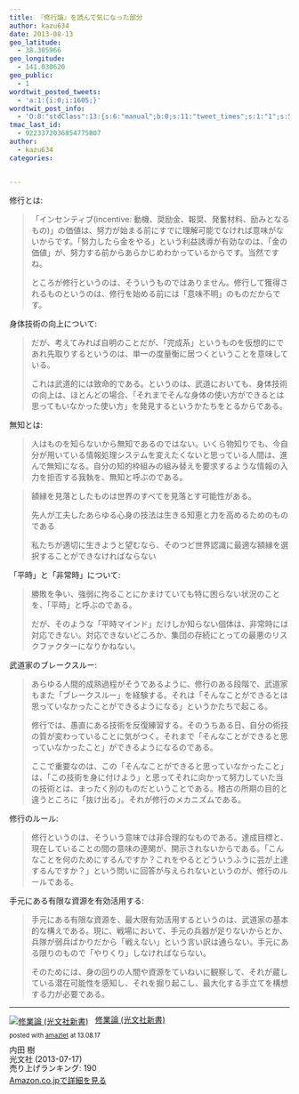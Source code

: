 ```yaml
---
title: 『修行論』を読んで気になった部分
author: kazu634
date: 2013-08-13
geo_latitude:
  - 38.305966
geo_longitude:
  - 141.030620
geo_public:
  - 1
wordtwit_posted_tweets:
  - 'a:1:{i:0;i:1605;}'
wordtwit_post_info:
  - 'O:8:"stdClass":13:{s:6:"manual";b:0;s:11:"tweet_times";s:1:"1";s:5:"delay";s:1:"0";s:7:"enabled";s:1:"1";s:10:"separation";i:60;s:7:"version";s:3:"3.0";s:14:"tweet_template";b:0;s:6:"status";i:2;s:6:"result";a:0:{}s:13:"tweet_counter";i:2;s:13:"tweet_log_ids";a:1:{i:0;i:1605;}s:9:"hash_tags";a:0:{}s:8:"accounts";a:1:{i:0;s:7:"kazu634";}}'
tmac_last_id:
  - 9223372036854775807
author:
  - kazu634
categories:


---
```

修行とは:

> 「インセンティブ(incentive: 動機、奨励金、報奨、発奮材料、励みとなるもの)」の価値は、努力が始まる前にすでに理解可能でなければ意味がないからです。「努力したら金をやる」という利益誘導が有効なのは、「金の価値」が、努力する前からあらかじめわかっているからです。当然ですね。
> 
> ところが修行というのは、そういうものではありません。修行して獲得されるものというのは、修行を始める前には「意味不明」のものだからです。

身体技術の向上について:

> だが、考えてみれば自明のことだが、「完成系」というものを仮想的にであれ先取りするというのは、単一の度量衡に居つくということを意味している。
> 
> これは武道的には致命的である。というのは、武道においても、身体技術の向上は、ほとんどの場合、「それまでそんな身体の使い方ができるとは思ってもいなかった使い方」を発見するというかたちをとるからである。

無知とは:

> 人はものを知らないから無知であるのではない。いくら物知りでも、今自分が用いている情報処理システムを変えたくないと思っている人間は、進んで無知になる。自分の知的枠組みの組み替えを要求するような情報の入力を拒否する我執を、無知と呼ぶのである。

> 額縁を見落としたものは世界のすべてを見落とす可能性がある。
> 
> 先人が工夫したあらゆる心身の技法は生きる知恵と力を高めるためのものである
> 
> 私たちが適切に生きようと望むなら、そのつど世界認識に最適な額縁を選択することができなければならない

「平時」と「非常時」について:

> 勝敗を争い、強弱に拘ることにかまけていても特に困らない状況のことを、「平時」と呼ぶのである。
> 
> だが、そのような「平時マインド」だけしか知らない個体は、非常時には対応できない。対応できないどころか、集団の存続にとっての最悪のリスクファクターになりかねない。

武道家のブレークスルー:

> あらゆる人間的成熟過程がそうであるように、修行のある段階で、武道家もまた「ブレークスルー」を経験する。それは「そんなことができるとは思っていなかったことができるようになる」というかたちで起こる。
> 
> 修行では、愚直にある技術を反復練習する。そのうちある日、自分の術技の質が変わっていることに気がつく。それまで「そんなことができると思っていなかったこと」ができるようになるのである。
> 
> ここで重要なのは、この「そんなことができると思っていなかったこと」は、「この技術を身に付けよう」と思ってそれに向かって努力していた当の技術とは、まったく別のものだということである。稽古の所期の目的と違うところに「抜け出る」。それが修行のメカニズムである。

修行のルール:

> 修行というのは、そういう意味では非合理的なものである。達成目標と、現在していることの間の意味の連関が、開示されないからである。「こんなことを何のためにするんですか？これをやるとどういうふうに芸が上達するんですか？」という問いに回答が与えられないというのが、修行のルールである。

手元にある有限な資源を有効活用する:

> 手元にある有限な資源を、最大限有効活用するというのは、武道家の基本的な構えである。現に、戦場において、手元の兵器が足りないからとか、兵隊が弱兵ばかりだから「戦えない」という言い訳は通らない。手元にある限りのもので「やりくり」しなければならない。
> 
> そのためには、身の回りの人間や資源をていねいに観察して、それが蔵している潜在可能性を感知し、それを掘り起こし、最大化する手立てを構想する力が必要である。

* * *

<div class="amazlet-box" style="margin-bottom: 0px;">
<div class="amazlet-image" style="float: left; margin: 0px 12px 1px 0px;">
<a href="https://www.amazon.co.jp/exec/obidos/ASIN/4334037542/simsnes-22/ref=nosim/" onclick="__gaTracker('send', 'event', 'outbound-article', 'https://www.amazon.co.jp/exec/obidos/ASIN/4334037542/simsnes-22/ref=nosim/', '');" target="_blank" name="amazletlink"><img style="border: none;" alt="修業論 (光文社新書)" src="https://images-na.ssl-images-amazon.com/images/I/31SGRboHkFL._SL160_.jpg" /></a>
</div>
  
<div class="amazlet-info" style="line-height: 120%; margin-bottom: 10px;">
<div class="amazlet-name" style="margin-bottom: 10px; line-height: 120%;">
<p>
<a href="https://www.amazon.co.jp/exec/obidos/ASIN/4334037542/simsnes-22/ref=nosim/" onclick="__gaTracker('send', 'event', 'outbound-article', 'https://www.amazon.co.jp/exec/obidos/ASIN/4334037542/simsnes-22/ref=nosim/', '修業論 (光文社新書)');" target="_blank" name="amazletlink">修業論 (光文社新書)</a>
</p>
      
<div class="amazlet-powered-date" style="font-size: 80%; margin-top: 5px; line-height: 120%;">
        posted with <a href="http://www.amazlet.com/" onclick="__gaTracker('send', 'event', 'outbound-article', 'http://www.amazlet.com/', 'amazlet');" title="amazlet"  target="_blank">amazlet</a> at 13.08.17
</div>
</div>
    
<div class="amazlet-detail">
      内田 樹<br /> 光文社 (2013-07-17)<br /> 売り上げランキング: 190
</div>
    
<div class="amazlet-sub-info" style="float: left;">
<div class="amazlet-link" style="margin-top: 5px;">
<a href="https://www.amazon.co.jp/exec/obidos/ASIN/4334037542/simsnes-22/ref=nosim/" onclick="__gaTracker('send', 'event', 'outbound-article', 'https://www.amazon.co.jp/exec/obidos/ASIN/4334037542/simsnes-22/ref=nosim/', 'Amazon.co.jpで詳細を見る');" target="_blank" name="amazletlink">Amazon.co.jpで詳細を見る</a>
</div>
</div>
</div>
  
<div class="amazlet-footer" style="clear: left;">
</div>
</div>
